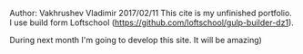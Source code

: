 Author: Vakhrushev Vladimir
2017/02/11
This cite is my unfinished portfolio.
I use build form Loftschool (https://github.com/loftschool/gulp-builder-dz1).

During next month I'm going to develop this site.
It will be amazing)

